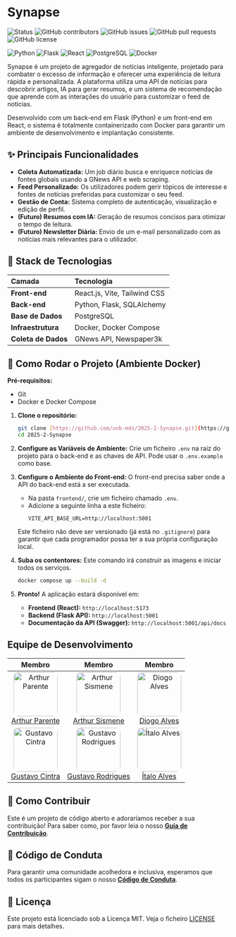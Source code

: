 # Synapse

![Status](https://img.shields.io/badge/status-em%20desenvolvimento-yellow.svg)
![GitHub contributors](https://img.shields.io/github/contributors/unb-mds/2025-2-Synapse.svg)
![GitHub issues](https://img.shields.io/github/issues/unb-mds/2025-2-Synapse.svg)
![GitHub pull requests](https://img.shields.io/github/issues-pr/unb-mds/2025-2-Synapse.svg)
![GitHub license](https://img.shields.io/github/license/unb-mds/2025-2-Synapse.svg)

![Python](https://img.shields.io/badge/Python-3776AB.svg?logo=python&logoColor=white)
![Flask](https://img.shields.io/badge/Flask-000000.svg?logo=flask&logoColor=white)
![React](https://img.shields.io/badge/React-20232A.svg?logo=react&logoColor=61DAFB)
![PostgreSQL](https://img.shields.io/badge/PostgreSQL-4169E1.svg?logo=postgresql&logoColor=white)
![Docker](https://img.shields.io/badge/Docker-2496ED.svg?logo=docker&logoColor=white)

Synapse é um projeto de agregador de notícias inteligente, projetado para combater o excesso de informação e oferecer uma experiência de leitura rápida e personalizada. A plataforma utiliza uma API de notícias para descobrir artigos, IA para gerar resumos, e um sistema de recomendação que aprende com as interações do usuário para customizar o feed de notícias.

Desenvolvido com um back-end em Flask (Python) e um front-end em React, o sistema é totalmente containerizado com Docker para garantir um ambiente de desenvolvimento e implantação consistente.

## ✨ Principais Funcionalidades

* **Coleta Automatizada:** Um job diário busca e enriquece notícias de fontes globais usando a GNews API e web scraping.
* **Feed Personalizado:** Os utilizadores podem gerir tópicos de interesse e fontes de notícias preferidas para customizar o seu feed.
* **Gestão de Conta:** Sistema completo de autenticação, visualização e edição de perfil.
* **(Futuro) Resumos com IA:** Geração de resumos concisos para otimizar o tempo de leitura.
* **(Futuro) Newsletter Diária:** Envio de um e-mail personalizado com as notícias mais relevantes para o utilizador.

## 🚀 Stack de Tecnologias

| Camada | Tecnologia |
| :--- | :--- |
| **Front-end** | React.js, Vite, Tailwind CSS |
| **Back-end** | Python, Flask, SQLAlchemy |
| **Base de Dados** | PostgreSQL |
| **Infraestrutura** | Docker, Docker Compose |
| **Coleta de Dados**| GNews API, Newspaper3k |

## 🏁 Como Rodar o Projeto (Ambiente Docker)

**Pré-requisitos:**
* Git
* Docker e Docker Compose

1.  **Clone o repositório:**
    ```sh
    git clone [https://github.com/unb-mds/2025-2-Synapse.git](https://github.com/unb-mds/2025-2-Synapse.git)
    cd 2025-2-Synapse
    ```

2.  **Configure as Variáveis de Ambiente:**
    Crie um ficheiro `.env` na raiz do projeto para o back-end e as chaves de API. Pode usar o `.env.example` como base.

3.  **Configure o Ambiente do Front-end:**
    O front-end precisa saber onde a API do back-end está a ser executada.
    * Na pasta `frontend/`, crie um ficheiro chamado `.env`.
    * Adicione a seguinte linha a este ficheiro:
        ```env
        VITE_API_BASE_URL=http://localhost:5001
        ```
    Este ficheiro não deve ser versionado (já está no `.gitignore`) para garantir que cada programador possa ter a sua própria configuração local.

4.  **Suba os contentores:**
    Este comando irá construir as imagens e iniciar todos os serviços.
    ```sh
    docker compose up --build -d
    ```

5.  **Pronto!** A aplicação estará disponível em:
    * **Frontend (React):** `http://localhost:5173`
    * **Backend (Flask API):** `http://localhost:5001`
    * **Documentação da API (Swagger):** `http://localhost:5001/api/docs`

## Equipe de Desenvolvimento

| Membro | Membro | Membro |
| :---: | :---: | :---: |
| <img src="https://github.com/ArthurDevWorks.png" width="100px;" style="border-radius: 10px;" alt="Arthur Parente"><br><a href="https://github.com/ArthurDevWorks">Arthur Parente</a> | <img src="https://github.com/Sismene7.png" width="100px;" style="border-radius: 10px;" alt="Arthur Sismene"><br><a href="https://github.com/Sismene7">Arthur Sismene</a> | <img src="https://github.com/Dgprogramas.png" width="100px;" style="border-radius: 10px;" alt="Diogo Alves"><br><a href="https://github.com/Dgprogramas">Diogo Alves</a> |
| <img src="https://github.com/gccintra.png" width="100px;" height="100px" style="border-radius: 10px;" alt="Gustavo Cintra"><br><a href="https://github.com/gccintra">Gustavo Cintra</a> | <img src="https://github.com/g-srodrigues.png" width="100px;" style="border-radius: 10px;" alt="Gustavo Rodrigues"><br><a href="https://github.com/g-srodrigues">Gustavo Rodrigues</a> | <img src="https://github.com/ItaloSamP.png" width="100px;" style="border-radius: 10px;" alt="Ítalo Alves"><br><a href="https://github.com/ItaloSamP">Ítalo Alves</a> |

## 🤝 Como Contribuir
Este é um projeto de código aberto e adoraríamos receber a sua contribuição! Para saber como, por favor leia o nosso **[Guia de Contribuição](CONTRIBUTING.md)**.

## 📜 Código de Conduta
Para garantir uma comunidade acolhedora e inclusiva, esperamos que todos os participantes sigam o nosso **[Código de Conduta](CODE_OF_CONDUCT.md)**.

## 📄 Licença
Este projeto está licenciado sob a Licença MIT. Veja o ficheiro [LICENSE](LICENSE) para mais detalhes.


